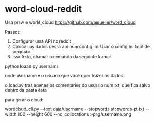# word-cloud-reddit

Usa praw e world_cloud https://github.com/amueller/word_cloud

Passos:

1) Configurar uma API no reddit
2) Colocar os dados dessa api num config.ini. Usar o config.ini.tmpl de template
3) Isso feito, chamar o comando da seguinte forma:

python loaad.py username

onde username é o usuario que você quer trazer os dados

o load.py tras apenas os comentarios do usuario num txt, que fica salvo dentro da pasta data

para gerar o cloud:

wordcloud_cli.py --text data/username --stopwords stopwords-pt.txt --width 800 --height 600  --no_collocations >png/username.png
